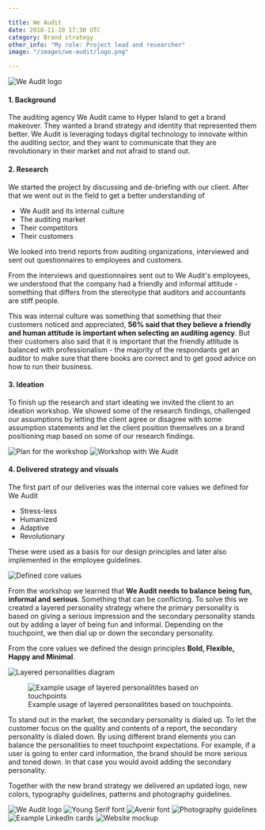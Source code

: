 ```yaml
---

title: We Audit
date: 2018-11-10 17:30 UTC
category: Brand strategy
other_info: "My role: Project lead and researcher"
image: "/images/we-audit/logo.png"

---
```


<img src="/images/we-audit/logo.png" alt="We Audit logo">

#### 1. Background
The auditing agency We Audit came to Hyper Island to get a brand makeover. They wanted a brand strategy and identity that represented them better. We Audit is leveraging todays digital technology to innovate within the auditing sector, and they want to communicate that they are revolutionary in their market and not afraid to stand out.

#### 2. Research
We started the project by discussing and de-briefing with our client. After that we went out in the field to get a better understanding of

* We Audit and its internal culture
* The auditing market
* Their competitors
* Their customers

We looked into trend reports from auditing organizations, interviewed and sent out questionnaires to employees and customers.

From the interviews and questionnaires sent out to We Audit's employees, we understood that the company had a friendly and informal attitude - something that differs from the stereotype that auditors and accountants are stiff people.

This was internal culture was something that something that their customers noticed and appreciated, **56% said that they believe a friendly and human attitude is important when selecting an auditing agency**. But their customers also said that it is important that the friendly attitude is balanced with professionalism - the majority of the respondants get an auditor to make sure that there books are correct and to get good advice on how to run their business.

#### 3. Ideation
To finish up the research and start ideating we invited the client to an ideation workshop. We showed some of the research findings, challenged our assumptions by letting the client agree or disagree with some assumption statements and let the client position themselves on a brand positioning map based on some of our research findings.

<img src="/images/we-audit/workshop-plan.jpg" alt="Plan for the workshop">
<img src="/images/we-audit/workshop.jpg" alt="Workshop with We Audit">

#### 4. Delivered strategy and visuals
The first part of our deliveries was the internal core values we defined for We Audit

* Stress-less
* Humanized
* Adaptive
* Revolutionary

These were used as a basis for our design principles and later also implemented in the employee guidelines.

<img src="/images/we-audit/core-values.png" alt="Defined core values">

From the workshop we learned that **We Audit needs to balance being fun, informal and serious**. Something that can be conflicting. To solve this we created a layered personality strategy where the primary personality is based on giving a serious impression and the secondary personality stands out by adding a layer of being fun and informal. Depending on the touchpoint, we then dial up or down the secondary personality.

From the core values we defined the design principles **Bold, Flexible, Happy and Minimal**.

<img src="/images/we-audit/layered-personalities.png" class="mb-2" alt="Layered personalities diagram">

<figure>
    <img src="/images/we-audit/touchpoints.png" alt="Example usage of layered personalitites based on touchpoints">
    <figcaption>Example usage of layered personalitites based on touchpoints.</figcaption>
</figure>

To stand out in the market, the secondary personality is dialed up. To let the customer focus on the quality and contents of a report, the secondary personality is dialed down. By using different brand elements you can balance the personalities to meet touchpoint expectations. For example, if a user is going to enter card information, the brand should be more serious and toned down. In that case you would avoid adding the secondary personality.

Together with the new brand strategy we delivered an updated logo, new colors, typography guidelines, patterns and photography guidelines. 

<img src="/images/we-audit/logo.png" alt="We Audit logo">

<img src="/images/we-audit/youngserif.png" alt="Young Serif font">

<img src="/images/we-audit/avenir.gif" alt="Avenir font">

<img src="/images/we-audit/photography.png" alt="Photography guidelines">

<img src="/images/we-audit/cards.png" alt="Example LinkedIn cards">

<img src="/images/we-audit/website.jpg" alt="Website mockup">